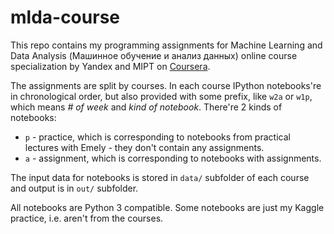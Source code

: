 # mlda-course

This repo contains my programming assignments for Machine Learning and Data Analysis (Машинное обучение и анализ данных) online course specialization by Yandex and MIPT on [Coursera](https://www.coursera.org/specializations/machine-learning-data-analysis).

The assignments are split by courses. In each course IPython notebooks're in chronological order, but also provided with some prefix, like `w2a` or `w1p`, which means _# of week_ and _kind of notebook_. There're 2 kinds of notebooks:

- `p` - practice, which is corresponding to notebooks from practical lectures with Emely - they don't contain any assignments.
- `a` - assignment, which is corresponding to notebooks with assignments.

The input data for notebooks is stored in `data/` subfolder of each course and output is in `out/` subfolder.

All notebooks are Python 3 compatible. Some notebooks are just my Kaggle practice, i.e. aren't from the courses.
